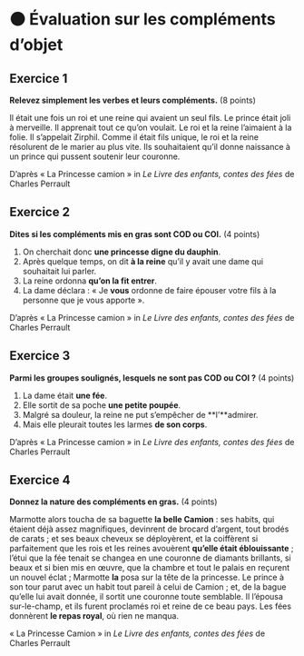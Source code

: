 # ⚫️ Évaluation sur les compléments d’objet

## Exercice 1

**Relevez simplement les verbes et leurs compléments.** (8 points)

Il était une fois un roi et une reine qui avaient un seul fils. Le prince était joli à merveille. Il apprenait tout ce qu’on voulait. Le roi et la reine l’aimaient à la folie. Il s’appelait Zirphil. Comme il était fils unique, le roi et la reine résolurent de le marier au plus vite. Ils souhaitaient qu’il donne naissance à un prince qui pussent soutenir leur couronne.

D’après « La Princesse camion » in *Le Livre des enfants, contes des fées* de Charles Perrault

## Exercice 2

**Dites si les compléments mis en gras sont COD ou COI.** (4 points)

1. On cherchait donc **une princesse digne du dauphin**.
2. Après quelque temps, on dit **à la reine** qu’il y avait une dame qui souhaitait lui parler.
3. La reine ordonna **qu’on la fit entrer**.
4. La dame déclara : « Je **vous** ordonne de faire épouser votre fils à la personne que je vous apporte ».

D’après « La Princesse camion » in *Le Livre des enfants, contes des fées* de Charles Perrault

## Exercice 3

**Parmi les groupes soulignés, lesquels ne sont pas COD ou COI ?** (4 points)

1. La dame était **une fée**.
2. Elle sortit de sa poche **une petite poupée**.
3. Malgré sa douleur, la reine ne put s’empêcher de **l’**admirer.
4. Mais elle pleurait toutes les larmes **de son corps**.

D’après « La Princesse camion » in *Le Livre des enfants, contes des fées* de Charles Perrault

## Exercice 4

**Donnez la nature des compléments en gras.** (4 points)

Marmotte alors toucha de sa baguette **la belle Camion** : ses habits, qui étaient déjà assez magnifiques, devinrent de brocard d’argent, tout brodés de carats ; et ses beaux cheveux se déployèrent, et la coiffèrent si parfaitement que les rois et les reines avouèrent **qu’elle était éblouissante** ; l’étui que la fée tenait se changea en une couronne de diamants brillants, si beaux et si bien mis en œuvre, que la chambre et tout le palais en reçurent un nouvel éclat ; Marmotte **la** posa sur la tête de la princesse. Le prince à son tour parut avec un habit tout pareil à celui de Camion ; et, de la bague qu’elle lui avait donnée, il sortit une couronne toute semblable. Il l’épousa sur-le-champ, et ils furent proclamés roi et reine de ce beau pays. Les fées donnèrent **le repas royal**, où rien ne manqua.

« La Princesse Camion » in *Le Livre des enfants, contes des fées* de Charles Perrault
